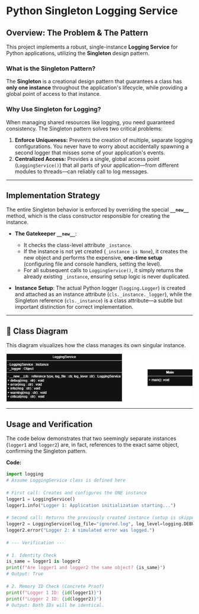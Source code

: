 # Python Singleton Logging Service

## Overview: The Problem & The Pattern

This project implements a robust, single-instance **Logging Service** for Python applications, utilizing the **Singleton** design pattern.

### What is the Singleton Pattern?

The **Singleton** is a creational design pattern that guarantees a class has **only one instance** throughout the application's lifecycle, while providing a global point of access to that instance. 

### Why Use Singleton for Logging?

When managing shared resources like logging, you need guaranteed consistency. The Singleton pattern solves two critical problems:

1.  **Enforce Uniqueness:** Prevents the creation of multiple, separate logging configurations. You never have to worry about accidentally spawning a second logger that misses some of your application's events.
2.  **Centralized Access:** Provides a single, global access point (`LoggingService()`) that all parts of your application—from different modules to threads—can reliably call to log messages.

---

## Implementation Strategy

The entire Singleton behavior is enforced by overriding the special **`__new__`** method, which is the class constructor responsible for creating the instance.

* **The Gatekeeper `__new__`**:
    * It checks the class-level attribute `_instance`.
    * If the instance is not yet created (`_instance is None`), it creates the new object and performs the expensive, **one-time setup** (configuring file and console handlers, setting the level).
    * For all subsequent calls to `LoggingService()`, it simply returns the already existing `_instance`, ensuring setup logic is never duplicated.

* **Instance Setup**: The actual Python logger (`logging.Logger`) is created and attached as an instance attribute (`cls._instance._logger`), while the Singleton reference (`cls._instance`) is a class attribute—a subtle but important distinction for correct implementation.

---

## 📐 Class Diagram

This diagram visualizes how the class manages its own singular instance.

![Class Diagram for the Singleton Logging Service](https://github.com/EwanMelibari/Singelton-Architercture/blob/main/Logging%20service%20class%20Diagram-Page-1.drawio.png)

---

## Usage and Verification

The code below demonstrates that two seemingly separate instances (`logger1` and `logger2`) are, in fact, references to the exact same object, confirming the Singleton pattern.

**Code:**
```python
import logging
# Assume LoggingService class is defined here

# First call: Creates and configures the ONE instance
logger1 = LoggingService()
logger1.info("Logger 1: Application initialization starting...")

# Second call: Returns the previously created instance (setup is skipped)
logger2 = LoggingService(log_file="ignored.log", log_level=logging.DEBUG)
logger2.error("Logger 2: A simulated error was logged.")

# --- Verification ---

# 1. Identity Check
is_same = logger1 is logger2
print(f"Are logger1 and logger2 the same object? {is_same}") 
# Output: True

# 2. Memory ID Check (Concrete Proof)
print(f"Logger 1 ID: {id(logger1)}")
print(f"Logger 2 ID: {id(logger2)}")
# Output: Both IDs will be identical.

